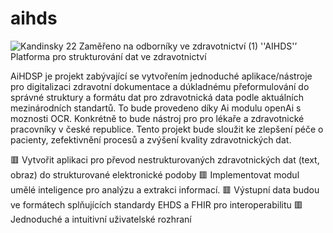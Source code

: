 # aihds
![Kandinsky 22 Zaměřeno na odborníky ve zdravotnictví (1)](https://github.com/DigiMedic/aihds/assets/87069985/99cbc557-e3dd-446d-bdeb-88fb45bb54d3)
''AIHDS'’ Platforma pro strukturování dat ve zdravotnictví

AiHDSP je projekt zabývající se vytvořením jednoduché aplikace/nástroje pro digitalizaci zdravotní dokumentace a dúkladnému přeformulování do správné struktury a formátu dat pro zdravotnická data podle aktuálních mezinárodních standartů. To bude provedeno díky Ai modulu openAi s moznosti OCR. Konkrétně to bude nástroj pro pro lékaře a zdravotnické pracovníky v české republice. Tento projekt bude sloužit ke zlepšení péče o pacienty, zefektivnění procesů a zvýšení kvality zdravotnických dat.

🟥 Vytvořit aplikaci pro převod nestrukturovaných zdravotnických dat (text, obraz) do strukturované elektronické podoby
🟥 Implementovat modul umělé inteligence pro analýzu a extrakci informací. 
🟥 Výstupní data budou ve formátech splňujících standardy EHDS a FHIR pro interoperabilitu
🟥 Jednoduché a intuitivní uživatelské rozhraní
